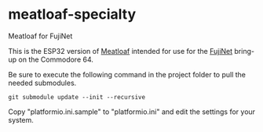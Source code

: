 # meatloaf-specialty
Meatloaf for FujiNet

This is the ESP32 version of [Meatloaf](https://github.com/idolpx/meatloaf) intended for use for the [FujiNet](https://github.com/FujiNetWIFI/) bring-up on the Commodore 64.

Be sure to execute the following command in the project folder to pull the needed submodules.
```
git submodule update --init --recursive
```

Copy "platformio.ini.sample" to "platformio.ini" and edit the settings for your system.
